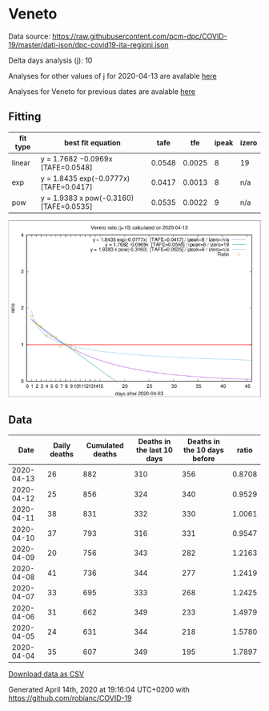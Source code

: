 # Veneto

Data source: https://raw.githubusercontent.com/pcm-dpc/COVID-19/master/dati-json/dpc-covid19-ita-regioni.json

Delta days analysis (j): 10

Analyses for other values of j for 2020-04-13 are avalable [here](../2020-04-13/README.md)

Analyses for Veneto for previous dates are avalable [here](../README.md)

## Fitting 
|fit type|best fit equation|tafe|tfe|ipeak|izero|
|-------|-----|--------|------|---|---|
|linear|y = 1.7682 -0.0969x  [TAFE=0.0548]|0.0548|0.0025|8|19|
|exp|y = 1.8435 exp(-0.0777x)  [TAFE=0.0417]|0.0417|0.0013|8|n/a|
|pow|y = 1.9383 x pow(-0.3160)  [TAFE=0.0535]|0.0535|0.0022|9|n/a|

![Plot](COVID-19_veneto_j10_2020-04-13.png)

## Data
|Date|Daily deaths|Cumulated deaths|Deaths in the last 10 days|Deaths in the 10 days before|ratio|
|----|----------|-----------|-------|--------------------|-----|
|2020-04-13|26|882|310|356|0.8708|
|2020-04-12|25|856|324|340|0.9529|
|2020-04-11|38|831|332|330|1.0061|
|2020-04-10|37|793|316|331|0.9547|
|2020-04-09|20|756|343|282|1.2163|
|2020-04-08|41|736|344|277|1.2419|
|2020-04-07|33|695|333|268|1.2425|
|2020-04-06|31|662|349|233|1.4979|
|2020-04-05|24|631|344|218|1.5780|
|2020-04-04|35|607|349|195|1.7897|

[Download data as CSV](COVID-19_veneto_j10_2020-04-13.csv)

Generated April 14th, 2020 at 19:16:04 UTC+0200 with https://github.com/robianc/COVID-19
